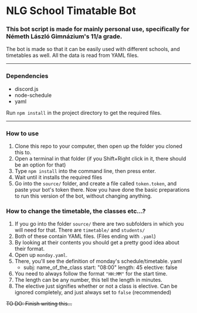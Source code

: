 # NLG School Timatable Bot

### This bot script is made for mainly personal use, specifically for Németh László Gimnázium's 11/a grade.

The bot is made so that it can be easily used with different schools, and timetables as well. All the data is read from YAML files.

---

### Dependencies

- discord.js
- node-schedule
- yaml

Run `npm install` in the project directory to get the required files.

---

### How to use

1. Clone this repo to your computer, then open up the folder you cloned this to.
1. Open a terminal in that folder (if you Shift+Right click in it, there should be an option for that)
1. Type `npm install` into the command line, then press enter.
1. Wait until it installs the required files
1. Go into the `source/` folder, and create a file called `token.token`, and paste your bot's token there.
Now you have done the basic preparations to run this version of the bot, without changing anything.

### How to change the timetable, the classes etc...?

1. If you go into the folder `source/` there are two subfolders in which you will need for that. There are `timetable/` and `students/`
1. Both of these contain YAML files. (Files ending with `.yaml`)
1. By looking at their contents you should get a pretty good idea about their format.
1. Open up `monday.yaml`.
1. There, you'll see the definition of monday's schedule/timetable.
    yaml
    - subj: name_of_the_class
      start: "08:00"
      length: 45
      elective: false
1. You need to always follow the format `"HH:MM"` for the start time.
1. The length can be any number, this tell the length in minutes.
1. The elective just signifies whether or not a class is elective. Can be ignored completely, and just always set to `false` (recommended)

~~TO DO: Finish writing this...~~

